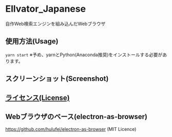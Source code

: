 # Ellvator_Japanese
 自作Web検索エンジンを組み込んだWebブラウザ

## 使用方法(Usage)
`yarn start`
 ※予め、yarnとPython(Anaconda推奨)をインストールする必要があります。

## スクリーンショット(Screenshot)

## [ライセンス(License)](/LICENSE)

## Webブラウザのベース(electron-as-browser)
<https://github.com/hulufei/electron-as-browser> (MIT Licence)
